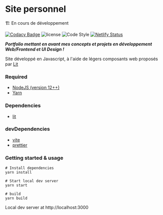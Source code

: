 # Site personnel

🏗️ En cours de développement

[![Codacy Badge](https://app.codacy.com/project/badge/Grade/31a54616b87f443bbb25a93566ae5e52)](https://www.codacy.com/gh/maxime-rl/portfolio/dashboard?utm_source=github.com&utm_medium=referral&utm_content=maxime-rl/portfolio&utm_campaign=Badge_Grade)
![license](https://badgen.net/github/license/maxime-rl/react-modal-mrl)
![Code Style](https://img.shields.io/badge/code_style-prettier-blue.svg)
[![Netlify Status](https://api.netlify.com/api/v1/badges/acce1ef9-b922-4265-ba0e-dfe6158f4d8d/deploy-status)](https://app.netlify.com/sites/maxime-robil-lepretre/deploys)

**_Portfolio mettant en avant mes concepts et projets en développement Web/Frontend et UI Design !_**

Site développé en Javascript, à l'aide de légers composants web proposés par [Lit](https://lit.dev/)

### Required

- [NodeJS (version 12++)](https://nodejs.org/en/)
- [Yarn](https://yarnpkg.com/)

### Dependencies

- [lit](https://lit.dev/docs/getting-started/)

### devDependencies

- [vite](https://vitejs.dev/guide/)
- [prettier](https://prettier.io/docs/en/index.html)

### Getting started & usage

```
# Install dependencies
yarn install

# Start local dev server
yarn start

# build
yarn build
```

Local dev server at http://localhost:3000
